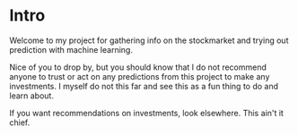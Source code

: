 # Intro
Welcome to my project for gathering info on the stockmarket and trying out
prediction with machine learning.  

Nice of you to drop by, but you should know that I do not recommend anyone to
trust or act on any predictions from this project to make any investments. I myself do not
this far and see this as a fun thing to do and learn about.  

If you want recommendations on investments, look elsewhere. This ain't it chief.
